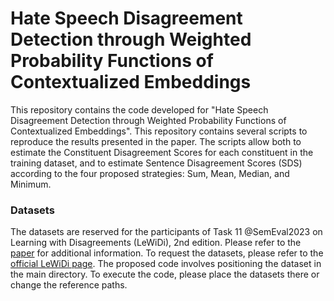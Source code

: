 # Hate Speech Disagreement Detection through Weighted Probability Functions of Contextualized Embeddings

This repository contains the code developed for "Hate Speech Disagreement Detection through Weighted Probability
Functions of Contextualized Embeddings". 
This repository contains several scripts to reproduce the results presented in the paper. 
The scripts allow both to estimate the Constituent Disagreement Scores for each constituent in the training dataset, and to estimate Sentence Disagreement Scores (SDS) according to the four proposed strategies: Sum, Mean, Median, and Minimum. 

### Datasets
The datasets are reserved for the participants of Task 11 @SemEval2023 on Learning with Disagreements (LeWiDi), 2nd edition. Please refer to the [paper](https://aclanthology.org/2023.semeval-1.314/) for additional information.
To request the datasets, please refer to the [official LeWiDi page](https://le-wi-di.github.io/).
The proposed code involves positioning the dataset in the main directory. To execute the code, please place the datasets there or change the reference paths.

